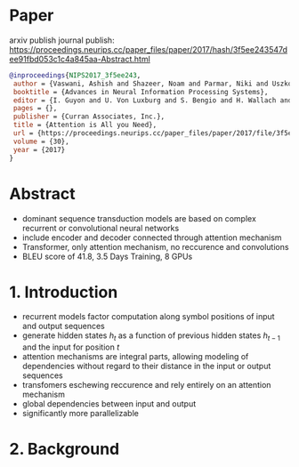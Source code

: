 # Paper
arxiv publish
journal publish: https://proceedings.neurips.cc/paper_files/paper/2017/hash/3f5ee243547dee91fbd053c1c4a845aa-Abstract.html
```bibtex
@inproceedings{NIPS2017_3f5ee243,
 author = {Vaswani, Ashish and Shazeer, Noam and Parmar, Niki and Uszkoreit, Jakob and Jones, Llion and Gomez, Aidan N and Kaiser, \L ukasz and Polosukhin, Illia},
 booktitle = {Advances in Neural Information Processing Systems},
 editor = {I. Guyon and U. Von Luxburg and S. Bengio and H. Wallach and R. Fergus and S. Vishwanathan and R. Garnett},
 pages = {},
 publisher = {Curran Associates, Inc.},
 title = {Attention is All you Need},
 url = {https://proceedings.neurips.cc/paper_files/paper/2017/file/3f5ee243547dee91fbd053c1c4a845aa-Paper.pdf},
 volume = {30},
 year = {2017}
}
```

# Abstract
- dominant sequence transduction models are based on complex recurrent or convolutional neural networks
- include encoder and decoder connected through attention mechanism
- Transformer, only attention mechanism, no reccurence and convolutions
- BLEU score of 41.8, 3.5 Days Training, 8 GPUs

# 1. Introduction
- recurrent models factor computation along symbol positions of input and output sequences
- generate hidden states $h_t$ as a function of previous hidden states $h_{t-1}$ and the input for position $t$
- attention mechanisms are integral parts, allowing modeling of dependencies without regard to their distance in the input or output sequences
- transfomers eschewing reccurence and rely entirely on an attention mechanism
- global dependencies between input and output
- significantly more parallelizable

# 2. Background
